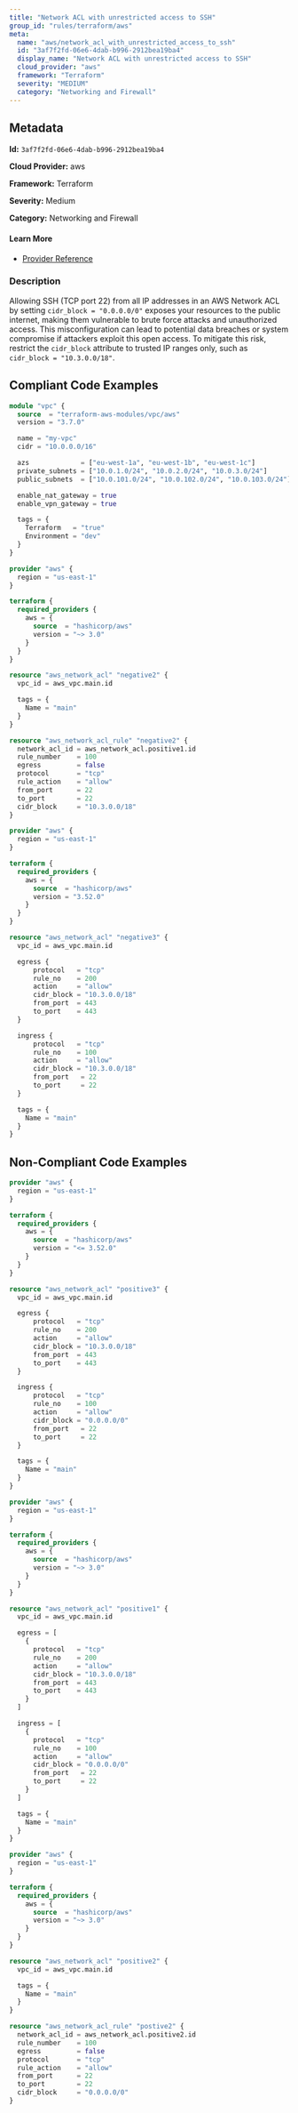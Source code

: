 ```yaml
---
title: "Network ACL with unrestricted access to SSH"
group_id: "rules/terraform/aws"
meta:
  name: "aws/network_acl_with_unrestricted_access_to_ssh"
  id: "3af7f2fd-06e6-4dab-b996-2912bea19ba4"
  display_name: "Network ACL with unrestricted access to SSH"
  cloud_provider: "aws"
  framework: "Terraform"
  severity: "MEDIUM"
  category: "Networking and Firewall"
---
```

## Metadata

**Id:** `3af7f2fd-06e6-4dab-b996-2912bea19ba4`

**Cloud Provider:** aws

**Framework:** Terraform

**Severity:** Medium

**Category:** Networking and Firewall

#### Learn More

 - [Provider Reference](https://registry.terraform.io/providers/hashicorp/aws/latest/docs/resources/network_acl)

### Description

 Allowing SSH (TCP port 22) from all IP addresses in an AWS Network ACL by setting `cidr_block = "0.0.0.0/0"` exposes your resources to the public internet, making them vulnerable to brute force attacks and unauthorized access. This misconfiguration can lead to potential data breaches or system compromise if attackers exploit this open access. To mitigate this risk, restrict the `cidr_block` attribute to trusted IP ranges only, such as `cidr_block = "10.3.0.0/18"`.


## Compliant Code Examples
```tf
module "vpc" {
  source  = "terraform-aws-modules/vpc/aws"
  version = "3.7.0"

  name = "my-vpc"
  cidr = "10.0.0.0/16"

  azs             = ["eu-west-1a", "eu-west-1b", "eu-west-1c"]
  private_subnets = ["10.0.1.0/24", "10.0.2.0/24", "10.0.3.0/24"]
  public_subnets  = ["10.0.101.0/24", "10.0.102.0/24", "10.0.103.0/24"]

  enable_nat_gateway = true
  enable_vpn_gateway = true

  tags = {
    Terraform   = "true"
    Environment = "dev"
  }
}

```

```tf
provider "aws" {
  region = "us-east-1"
}

terraform {
  required_providers {
    aws = {
      source  = "hashicorp/aws"
      version = "~> 3.0"
    }
  }
}

resource "aws_network_acl" "negative2" {
  vpc_id = aws_vpc.main.id

  tags = {
    Name = "main"
  }
}

resource "aws_network_acl_rule" "negative2" {
  network_acl_id = aws_network_acl.positive1.id
  rule_number    = 100
  egress         = false
  protocol       = "tcp"
  rule_action    = "allow"
  from_port      = 22
  to_port        = 22
  cidr_block     = "10.3.0.0/18"
}

```

```tf
provider "aws" {
  region = "us-east-1"
}

terraform {
  required_providers {
    aws = {
      source  = "hashicorp/aws"
      version = "3.52.0"
    }
  }
}

resource "aws_network_acl" "negative3" {
  vpc_id = aws_vpc.main.id

  egress {
      protocol   = "tcp"
      rule_no    = 200
      action     = "allow"
      cidr_block = "10.3.0.0/18"
      from_port  = 443
      to_port    = 443
  }

  ingress {
      protocol   = "tcp"
      rule_no    = 100
      action     = "allow"
      cidr_block = "10.3.0.0/18"
      from_port   = 22
      to_port     = 22
  }

  tags = {
    Name = "main"
  }
}

```
## Non-Compliant Code Examples
```tf
provider "aws" {
  region = "us-east-1"
}

terraform {
  required_providers {
    aws = {
      source  = "hashicorp/aws"
      version = "<= 3.52.0"
    }
  }
}

resource "aws_network_acl" "positive3" {
  vpc_id = aws_vpc.main.id

  egress {
      protocol   = "tcp"
      rule_no    = 200
      action     = "allow"
      cidr_block = "10.3.0.0/18"
      from_port  = 443
      to_port    = 443
  }

  ingress {
      protocol   = "tcp"
      rule_no    = 100
      action     = "allow"
      cidr_block = "0.0.0.0/0"
      from_port   = 22
      to_port     = 22
  }

  tags = {
    Name = "main"
  }
}

```

```tf
provider "aws" {
  region = "us-east-1"
}

terraform {
  required_providers {
    aws = {
      source  = "hashicorp/aws"
      version = "~> 3.0"
    }
  }
}

resource "aws_network_acl" "positive1" {
  vpc_id = aws_vpc.main.id

  egress = [
    {
      protocol   = "tcp"
      rule_no    = 200
      action     = "allow"
      cidr_block = "10.3.0.0/18"
      from_port  = 443
      to_port    = 443
    }
  ]

  ingress = [
    {
      protocol   = "tcp"
      rule_no    = 100
      action     = "allow"
      cidr_block = "0.0.0.0/0"
      from_port   = 22
      to_port     = 22
    }
  ]

  tags = {
    Name = "main"
  }
}

```

```tf
provider "aws" {
  region = "us-east-1"
}

terraform {
  required_providers {
    aws = {
      source  = "hashicorp/aws"
      version = "~> 3.0"
    }
  }
}

resource "aws_network_acl" "positive2" {
  vpc_id = aws_vpc.main.id

  tags = {
    Name = "main"
  }
}

resource "aws_network_acl_rule" "postive2" {
  network_acl_id = aws_network_acl.positive2.id
  rule_number    = 100
  egress         = false
  protocol       = "tcp"
  rule_action    = "allow"
  from_port      = 22
  to_port        = 22
  cidr_block     = "0.0.0.0/0"
}

```
